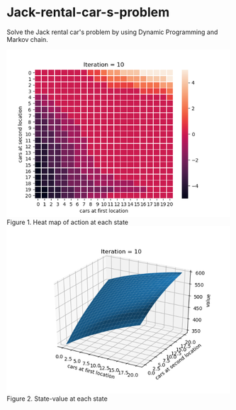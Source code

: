 # Jack-rental-car-s-problem
Solve the Jack rental car's problem by using Dynamic Programming and Markov chain.

![alt text'](https://github.com/Ka0Ri/Jack-rental-car-s-problem/blob/master/10.png) <br />
Figure 1. Heat map of action at each state <br />
![alt text'](https://github.com/Ka0Ri/Jack-rental-car-s-problem/blob/master/101.png) <br />
Figure 2. State-value at each state <br />

